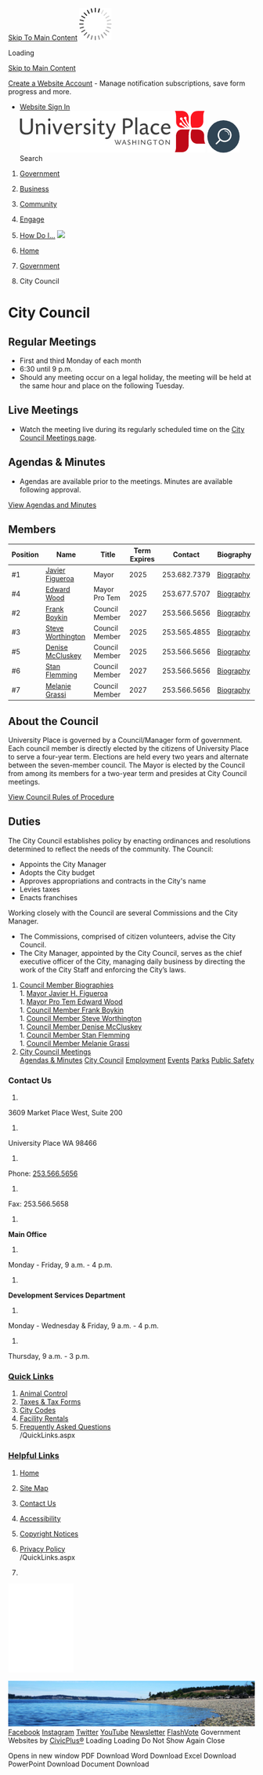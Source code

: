  [Skip To Main Content](https://www.cityofup.com/252/City-Council/#mainWrapTS)   ![Loading](images/900e663d6846f66ad6d8649b577a32d798c224332122457d9a5181211a7df566.gif) 

Loading

  [Skip to Main Content](https://www.cityofup.com/252/City-Council/#cceb64f78c-0584-429e-b140-76a27e40bf54)  

 [Create a Website Account](https://www.cityofup.com/MyAccount/ProfileCreate)  - Manage notification subscriptions, save form progress and more.    

 *  [Website Sign In](https://www.cityofup.com/MyAccount) 
  [![Home page](images/e638bcffeefbcb7fd6ee6ff823271aeff7480d2771e16159702accbed102173d.png)](https://www.cityofup.com)   [![Search](images/a6aa237ebd5b6e543c9efc9f7b0f1f8c1bad27dc2957b1b8322e528c832a44d6.png)](https://www.cityofup.com/Search/Results) Search 

 1.  [Government](https://www.cityofup.com/27/Government) 
 1.  [Business](https://www.cityofup.com/35/Business) 
 1.  [Community](https://www.cityofup.com/31/Community) 
 1.  [Engage](https://www.cityofup.com/101/Engage) 
 1.  [How Do I...](https://www.cityofup.com/9/How-Do-I) 
  ![](images/47463d02cbfb08b05eaec9649d2266575b0774c3d16a01aa95c9224d88a8e984.jpg)  

 1.  [Home](https://www.cityofup.com) 
 1.  [Government](https://www.cityofup.com/27/Government) 
 1. City Council

# City Council

## Regular Meetings

 * First and third Monday of each month 
 * 6:30 until 9 p.m.
 * Should any meeting occur on a legal holiday, the meeting will be held at the same hour and place on the following Tuesday. 

## Live Meetings

 * Watch the meeting live during its regularly scheduled time on the [City Council Meetings page](https://www.cityofup.com/398/City-Council-Meetings).

## Agendas & Minutes

 *  Agendas are available prior to the meetings. Minutes are available following approval. 

 [View Agendas and Minutes](https://www.cityofup.com/AgendaCenter/City-Council-2) 

## Members

|Position|Name|Title|Term Expires|Contact|Biography|
|---|---|---|---|---|---|
|#1|[Javier Figueroa](mailto:jfigueroa@cityofup.com)|Mayor|2025|253.682.7379|[Biography](https://www.cityofup.com/280/Mayor-Javier-Figueroa)|
|#4|[Edward Wood](mailto:ewood@cityofup.com)|Mayor Pro Tem|2025|253.677.5707|[Biography](https://www.cityofup.com/283/Mayor-Pro-Tem-Edward-Wood)|
|#2|[Frank Boykin](mailto:fboykin@cityofup.com)|Council Member|2027|253.566.5656|[Biography](https://www.cityofup.com/281/Council-Member-Frank-Boykin)|
|#3|[](mailto:hlee@cityofup.com)[](mailto:ewood@cityofup.com)[Steve Worthington](mailto:Sworthington@cityofup.com)[](mailto:ewood@cityofup.com)|Council Member|2025|253.565.4855|[Biography](https://www.cityofup.com/279/Council-Member-Steve-Worthington)|
|#5|[Denise McCluskey](mailto:DMcCluskey@CityofUP.com)|Council Member|2025|253.566.5656|[Biography](https://www.cityofup.com/285/Council-Member-Denise-McCluskey)|
|#6|[Stan Flemming](mailto:stanflemming@cityofup.com)|Council Member|2027|253.566.5656|[Biography](https://www.cityofup.com/284/Council-Member-Stan-Flemming)|
|#7|[Melanie Grassi](mailto:mgrassi@cityofup.com)|Council Member    |2027|253.566.5656|[Biography](https://www.cityofup.com/278/Council-Member-Melanie-Grassi)|

## 

## About the Council

University Place is governed by a Council/Manager form of government. Each council member is directly elected by the citizens of University Place to serve a four-year term. Elections are held every two years and alternate between the seven-member council. The Mayor is elected by the Council from among its members for a two-year term and presides at City Council meetings.

 [View Council Rules of Procedure](https://www.cityofup.com/DocumentCenter/View/4427/City-Council-Rules-of-Procedure-Rev-2022) 

## Duties

The City Council establishes policy by enacting ordinances and resolutions determined to reflect the needs of the community. The Council:

 * Appoints the City Manager
 * Adopts the City budget
 * Approves appropriations and contracts in the City's name
 * Levies taxes
 * Enacts franchises

Working closely with the Council are several Commissions and the City Manager. 

 * The Commissions, comprised of citizen volunteers, advise the City Council. 
 * The City Manager, appointed by the City Council, serves as the chief executive officer of the City, managing daily business by directing the work of the City Staff and enforcing the City’s laws.

 1.   [Council Member Biographies](https://www.cityofup.com/277/Council-Member-Biographies)  [](https://www.cityofup.com/252/City-Council)  
    1.   [Mayor Javier H. Figueroa](https://www.cityofup.com/280/Mayor-Javier-H-Figueroa)  
    1.   [Mayor Pro Tem Edward Wood](https://www.cityofup.com/283/Mayor-Pro-Tem-Edward-Wood)  
    1.   [Council Member Frank Boykin](https://www.cityofup.com/281/Council-Member-Frank-Boykin)  
    1.   [Council Member Steve Worthington](https://www.cityofup.com/279/Council-Member-Steve-Worthington)  
    1.   [Council Member Denise McCluskey](https://www.cityofup.com/285/Council-Member-Denise-McCluskey)  
    1.   [Council Member Stan Flemming](https://www.cityofup.com/284/Council-Member-Stan-Flemming)  
    1.   [Council Member Melanie Grassi](https://www.cityofup.com/278/Council-Member-Melanie-Grassi)  
 1.   [City Council Meetings](https://www.cityofup.com/398/City-Council-Meetings)  
  [Agendas & Minutes](https://www.cityofup.com/AgendaCenter)   [City Council](https://www.cityofup.com/252/City-Council)   [Employment](https://www.cityofup.com/233/Human-Resources)   [Events](https://www.cityofup.com/calendar.aspx?CID=14)   [Parks](https://www.cityofup.com/Facilities)   [Public Safety](https://www.cityofup.com/205/Police)  

### Contact Us

 1.    

3609 Market Place West, Suite 200   

 1.    

University Place WA 98466   

 1.    

Phone: [253.566.5656]()    

 1.    

Fax: 253.566.5658   

 1.    

 __Main Office__    

 1.    

Monday - Friday, 9 a.m. - 4 p.m.   

 1.    

 __Development Services Department__    

 1.    

Monday - Wednesday & Friday, 9 a.m. - 4 p.m.   

 1.    

Thursday, 9 a.m. - 3 p.m.   

###  [Quick Links](https://www.cityofup.com/QuickLinks.aspx?CID=19) 

 1.  [Animal Control](https://www.cityofup.com/161/Animal-Control)  
 1.  [Taxes & Tax Forms](https://www.cityofup.com/363/Taxes-Fees)  
 1.  [City Codes](https://www.cityofup.com/216/City-Codes)  
 1.  [Facility Rentals](https://www.cityofup.com/199/Facility-Rentals)  
 1.  [Frequently Asked Questions](https://www.cityofup.com/faq.aspx)  
 /QuickLinks.aspx 

###  [Helpful Links](https://www.cityofup.com/QuickLinks.aspx?CID=20) 

 1.  [Home](https://www.cityofup.com)  
 1.  [Site Map](https://www.cityofup.com/sitemap)  
 1.  [Contact Us](https://www.cityofup.com/directory.aspx)  
 1.  [Accessibility](https://www.cityofup.com/accessibility)  
 1.  [Copyright Notices](https://www.cityofup.com/copyright)  
 1.  [Privacy Policy](https://www.cityofup.com/privacy)  
 /QuickLinks.aspx 

 1.    

 ![University Place](images/71846fa9019629026e0c191b3c5a0bb3ccb0ee6af33104cbfaf3713f89eddd6f.png)    

  ![](images/f8659e31e91ef3f4672fbb0767a9ba5577c834865b14f5e0f3543aa47fae3e25.jpg)   [Facebook](https://www.cityofup.com/facebook)   [Instagram](https://www.cityofup.com/instagram)   [Twitter](https://www.cityofup.com/twitter)   [YouTube](https://www.cityofup.com/youtube)   [Newsletter](https://www.cityofup.com/196/Headlines-Newsletter)   [FlashVote](https://www.flashvote.com/cityofup)  Government Websites by [CivicPlus®](https://connect.civicplus.com/referral)  Loading Loading Do Not Show Again Close 

  []()  []()   []()  []()  Opens in new window PDF Download Word Download Excel Download PowerPoint Download Document Download 